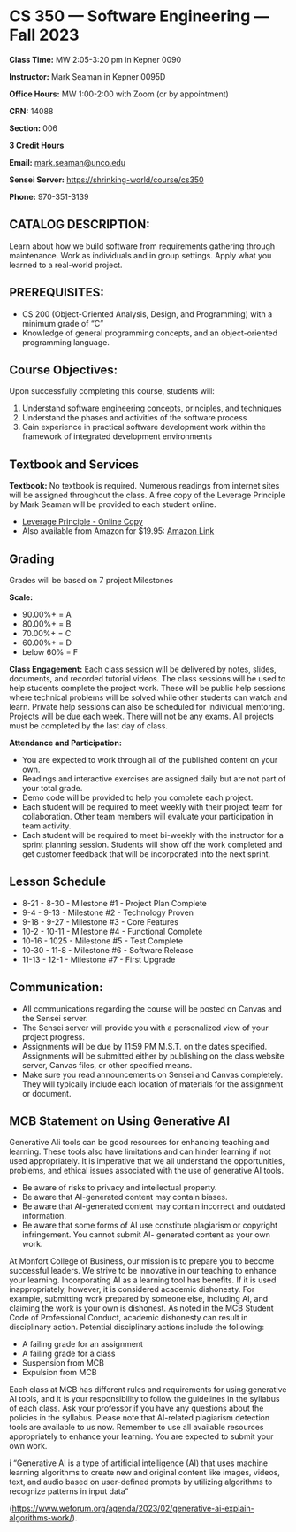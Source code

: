 # CS 350 — Software Engineering — Fall 2023

**Class Time:** MW 2:05-3:20 pm in Kepner 0090  

**Instructor:** Mark Seaman in Kepner 0095D  

**Office Hours:** MW 1:00-2:00 with Zoom  (or by appointment)

**CRN:** 14088  

**Section:** 006  

**3 Credit Hours**  

**Email:** mark.seaman@unco.edu  

**Sensei Server:** [https://shrinking-world/course/cs350](https://shrinking-world/course/cs350)

**Phone:** 970-351-3139  


## CATALOG DESCRIPTION: 
Learn about how we build software from requirements gathering through maintenance. Work as individuals and in group settings. Apply what you learned to a real-world project.


## PREREQUISITES: 
- CS 200 (Object-Oriented Analysis, Design, and Programming) with a minimum grade of “C”
- Knowledge of general programming concepts, and an object-oriented programming language.


## Course Objectives:
Upon successfully completing this course, students will:
1. Understand software engineering concepts, principles, and techniques
2. Understand the phases and activities of the software process
3. Gain experience in practical software development work within the framework of integrated development environments


## Textbook and Services

**Textbook:**
No textbook is required. Numerous readings from internet sites will be assigned throughout the class.
A free copy of the Leverage Principle by Mark Seaman will be provided to each student online.
- [Leverage Principle - Online Copy](https://shrinking-world.com/book/Leverage/Index)
- Also available from Amazon for $19.95: [Amazon Link](https://www.amazon.com/Leverage-Principle-Architects-Optimizing-Development-ebook/dp/B01945JLIS)


## Grading

Grades will be based on 7 project Milestones


**Scale:**

- 90.00%+ = A
- 80.00%+ = B
- 70.00%+ = C
- 60.00%+ = D
- below 60% = F

**Class Engagement:**
Each class session will be delivered by notes, slides, documents, and recorded tutorial videos.
The class sessions will be used to help students complete the project work. These will be public help sessions where technical problems will be solved while other students can watch and learn.
Private help sessions can also be scheduled for individual mentoring.
Projects will be due each week. There will not be any exams.
All projects must be completed by the last day of class.

**Attendance and Participation:**

- You are expected to work through all of the published content on your own.
- Readings and interactive exercises are assigned daily but are not part of your total grade.
- Demo code will be provided to help you complete each project.
- Each student will be required to meet weekly with their project team for collaboration. Other team members will evaluate your participation in team activity.
- Each student will be required to meet bi-weekly with the instructor for a sprint planning session. Students will show off the work completed and get customer feedback that will be incorporated into the next sprint.


## Lesson Schedule

- 8-21 - 8-30 - Milestone #1 - Project Plan Complete
- 9-4  - 9-13  - Milestone #2 - Technology Proven
- 9-18 - 9-27 - Milestone #3 - Core Features
- 10-2 - 10-11 - Milestone #4 - Functional Complete
- 10-16 - 1025 - Milestone #5 - Test Complete
- 10-30 - 11-8 - Milestone #6 - Software Release
- 11-13 - 12-1 - Milestone #7 - First Upgrade


## Communication:

- All communications regarding the course will be posted on Canvas and the Sensei server.
- The Sensei server will provide you with a personalized view of your project progress.
- Assignments will be due by 11:59 PM M.S.T. on the dates specified. Assignments will be submitted either by publishing on the class website server, Canvas files, or other specified means.
- Make sure you read announcements on Sensei and Canvas completely. They will typically include each location of materials for the assignment or document.


## MCB Statement on Using Generative AI 

Generative AIi tools can  be good resources for enhancing teaching and learning.  These tools also  have limitations and can hinder learning if not used appropriately.  It  is imperative that we all understand the opportunities, problems, and  ethical issues associated with the use of generative AI tools. 

- Be aware of risks to privacy and intellectual property. 
- Be aware that AI-generated content may contain biases. 
- Be aware that AI-generated content may contain incorrect and outdated information. 
-  Be aware that some forms of AI use constitute plagiarism or copyright  infringement.  You cannot submit AI- generated content as your own work.  

At Monfort College of Business, our mission is to prepare you to  become successful leaders.  We strive to be innovative in our teaching  to enhance your learning.  Incorporating AI as a learning tool has  benefits.  If it is used inappropriately, however, it is considered  academic dishonesty. For example, submitting work prepared by someone  else, including AI, and claiming the work is your own is dishonest.  As  noted in the MCB Student Code of Professional Conduct, academic  dishonesty can result in disciplinary action. Potential disciplinary  actions include the following: 

- A failing grade for an assignment 
- A failing grade for a class 
- Suspension from MCB 
- Expulsion from MCB 

Each  class at MCB has different rules and requirements for using generative  AI tools, and it is your responsibility to follow the guidelines in the  syllabus of each class. Ask your professor if you have any questions  about the policies in the syllabus.  Please note that AI-related  plagiarism detection tools are available to us now.  Remember to use all  available resources appropriately to enhance your learning. You are  expected to submit your own work. 
 
 i “Generative Al is a type of  artificial intelligence (AI) that uses machine learning algorithms to  create new and original content like images, videos, text, and audio  based on user-defined prompts by utilizing algorithms to recognize  patterns in input data”  

(https://www.weforum.org/agenda/2023/02/generative-ai-explain-algorithms-work/).   
